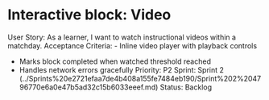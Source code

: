 # Interactive block: Video

User Story: As a learner, I want to watch instructional videos within a matchday.
Acceptance Criteria: - Inline video player with playback controls
- Marks block completed when watched threshold reached
- Handles network errors gracefully
Priority: P2
Sprint: Sprint 2 (../Sprints%20e2721efaa7de4b408a155fe7484eb190/Sprint%202%204796770e6a0e47b5ad32c15b6033eeef.md)
Status: Backlog